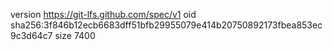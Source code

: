 version https://git-lfs.github.com/spec/v1
oid sha256:3f846b12ecb6683dff51bfb29955079e414b20750892173fbea853ec9c3d64c7
size 7400
